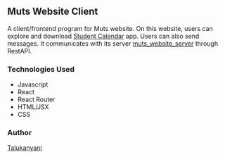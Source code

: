 ## Muts Website Client

A client/frontend program for Muts website. 
On this website, users can explore and download 
[Student Calendar](https://github.com/talukanyani/student_calendar_app) app.
Users can also send messages. It communicates with its server 
[muts_website_server](https://github.com/talukanyani/muts_website_server) 
through RestAPI.

### Technologies Used

- Javascript
- React
- React Router
- HTML/JSX
- CSS

### Author
[Talukanyani](https://github.com/talukanyani)
